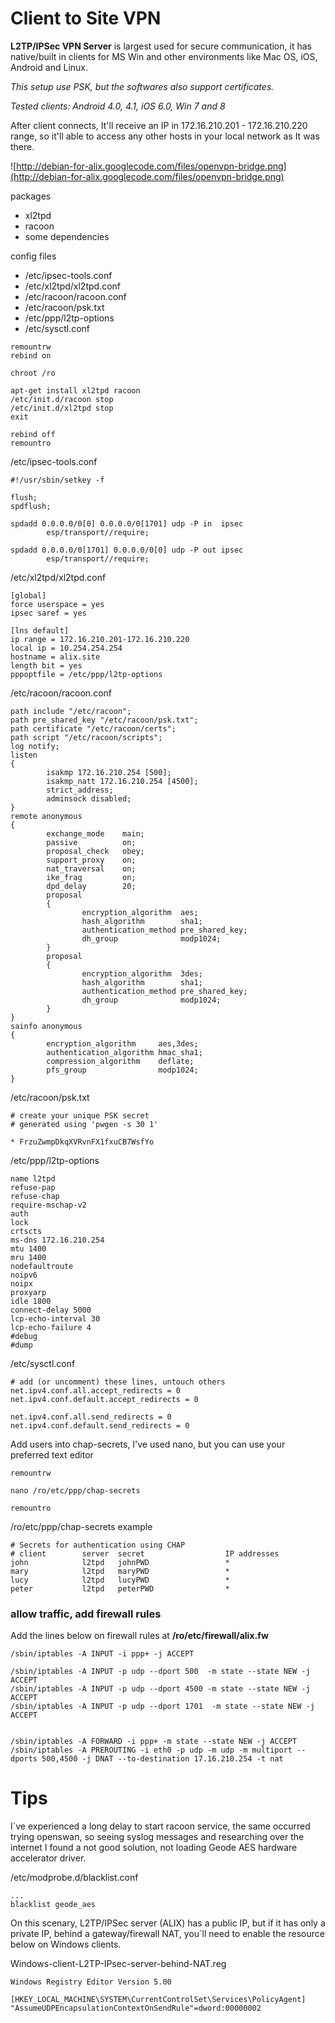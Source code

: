 # Client to Site VPN


**L2TP/IPSec VPN Server** is largest used for secure communication, it has native/built in clients for MS Win and other environments like Mac OS, iOS, Android and Linux.

_This setup use PSK, but the softwares also support certificates._

_Tested clients: Android 4.0, 4.1, iOS 6.0, Win 7 and 8_

After client connects, It'll receive an IP in 172.16.210.201 - 172.16.210.220 range, so it'll able to access any other hosts in your local network as It was there.

![http://debian-for-alix.googlecode.com/files/openvpn-bridge.png](http://debian-for-alix.googlecode.com/files/openvpn-bridge.png)

packages

  * xl2tpd
  * racoon
  * some dependencies

config files

  * /etc/ipsec-tools.conf
  * /etc/xl2tpd/xl2tpd.conf
  * /etc/racoon/racoon.conf
  * /etc/racoon/psk.txt
  * /etc/ppp/l2tp-options
  * /etc/sysctl.conf

```
remountrw
rebind on

chroot /ro

apt-get install xl2tpd racoon
/etc/init.d/racoon stop
/etc/init.d/xl2tpd stop
exit

rebind off
remountro
```

/etc/ipsec-tools.conf
```
#!/usr/sbin/setkey -f

flush;
spdflush;

spdadd 0.0.0.0/0[0] 0.0.0.0/0[1701] udp -P in  ipsec
        esp/transport//require;

spdadd 0.0.0.0/0[1701] 0.0.0.0/0[0] udp -P out ipsec
        esp/transport//require;
```

/etc/xl2tpd/xl2tpd.conf
```
[global]
force userspace = yes
ipsec saref = yes

[lns default]
ip range = 172.16.210.201-172.16.210.220
local ip = 10.254.254.254
hostname = alix.site
length bit = yes
pppoptfile = /etc/ppp/l2tp-options
```

/etc/racoon/racoon.conf
```
path include "/etc/racoon";
path pre_shared_key "/etc/racoon/psk.txt";
path certificate "/etc/racoon/certs";
path script "/etc/racoon/scripts";
log notify;
listen
{
        isakmp 172.16.210.254 [500];
        isakmp_natt 172.16.210.254 [4500];
        strict_address;
        adminsock disabled;
}
remote anonymous
{
        exchange_mode    main;
        passive          on;
        proposal_check   obey;
        support_proxy    on;
        nat_traversal    on;
        ike_frag         on;
        dpd_delay        20;
        proposal
        {
                encryption_algorithm  aes;
                hash_algorithm        sha1;
                authentication_method pre_shared_key;
                dh_group              modp1024;
        }
        proposal
        {
                encryption_algorithm  3des;
                hash_algorithm        sha1;
                authentication_method pre_shared_key;
                dh_group              modp1024;
        }
}
sainfo anonymous
{
        encryption_algorithm     aes,3des;
        authentication_algorithm hmac_sha1;
        compression_algorithm    deflate;
        pfs_group                modp1024;
}
```

/etc/racoon/psk.txt
```
# create your unique PSK secret
# generated using 'pwgen -s 30 1'

* FrzuZwmpDkqXVRvnFX1fxuCB7WsfYo
```

/etc/ppp/l2tp-options
```
name l2tpd
refuse-pap
refuse-chap
require-mschap-v2
auth
lock
crtscts
ms-dns 172.16.210.254
mtu 1400
mru 1400
nodefaultroute
noipv6
noipx
proxyarp
idle 1800
connect-delay 5000
lcp-echo-interval 30
lcp-echo-failure 4
#debug
#dump
```

/etc/sysctl.conf
```
# add (or uncomment) these lines, untouch others
net.ipv4.conf.all.accept_redirects = 0
net.ipv4.conf.default.accept_redirects = 0

net.ipv4.conf.all.send_redirects = 0
net.ipv4.conf.default.send_redirects = 0
```

Add users into chap-secrets, I've used nano, but you can use your preferred text editor
```
remountrw

nano /ro/etc/ppp/chap-secrets

remountro
```

/ro/etc/ppp/chap-secrets example
```
# Secrets for authentication using CHAP
# client        server  secret                  IP addresses
john            l2tpd   johnPWD                 *
mary            l2tpd   maryPWD                 *
lucy            l2tpd   lucyPWD                 *
peter           l2tpd   peterPWD                *
```

### allow traffic, add firewall rules ###

Add the lines below on firewall rules at **/ro/etc/firewall/alix.fw**
```
/sbin/iptables -A INPUT -i ppp+ -j ACCEPT

/sbin/iptables -A INPUT -p udp --dport 500  -m state --state NEW -j ACCEPT
/sbin/iptables -A INPUT -p udp --dport 4500 -m state --state NEW -j ACCEPT
/sbin/iptables -A INPUT -p udp --dport 1701  -m state --state NEW -j ACCEPT


/sbin/iptables -A FORWARD -i ppp+ -m state --state NEW -j ACCEPT
/sbin/iptables -A PREROUTING -i eth0 -p udp -m udp -m multiport --dports 500,4500 -j DNAT --to-destination 17.16.210.254 -t nat
```

# Tips #

I´ve experienced a long delay to start racoon service, the same occurred trying openswan, so seeing syslog messages and researching over the internet I found a not good solution, not loading Geode AES hardware accelerator driver.

/etc/modprobe.d/blacklist.conf
```
...
blacklist geode_aes
```

On this scenary, L2TP/IPSec server (ALIX) has a public IP, but if it has only a private IP, behind a gateway/firewall NAT, you´ll need to enable the resource below on Windows clients.

Windows-client-L2TP-IPsec-server-behind-NAT.reg
```
Windows Registry Editor Version 5.00

[HKEY_LOCAL_MACHINE\SYSTEM\CurrentControlSet\Services\PolicyAgent]
"AssumeUDPEncapsulationContextOnSendRule"=dword:00000002
```